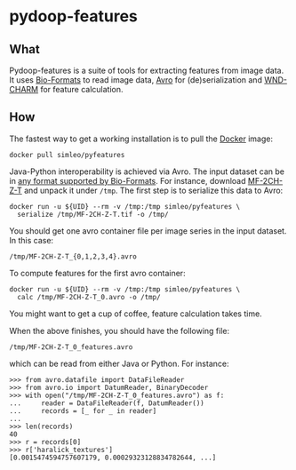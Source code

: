 pydoop-features
===============

What
----

Pydoop-features is a suite of tools for extracting features from image
data. It uses
[Bio-Formats](http://www.openmicroscopy.org/site/products/bio-formats)
to read image data, [Avro](https://avro.apache.org) for
(de)serialization and
[WND-CHARM](https://github.com/wnd-charm/wnd-charm) for feature
calculation.

How
---

The fastest way to get a working installation is to pull the
[Docker](https://www.docker.com) image:

    docker pull simleo/pyfeatures

Java-Python interoperability is achieved via Avro. The input dataset
can be in [any format supported by
Bio-Formats](https://www.openmicroscopy.org/site/support/bio-formats5.1/supported-formats.html). For
instance, download
[MF-2CH-Z-T](http://www.loci.wisc.edu/files/software/data/MF-2CH-Z-T.zip)
and unpack it under `/tmp`. The first step is to serialize this data
to Avro:

    docker run -u ${UID} --rm -v /tmp:/tmp simleo/pyfeatures \
      serialize /tmp/MF-2CH-Z-T.tif -o /tmp/

You should get one avro container file per image series in the input
dataset. In this case:

    /tmp/MF-2CH-Z-T_{0,1,2,3,4}.avro

To compute features for the first avro container:

    docker run -u ${UID} --rm -v /tmp:/tmp simleo/pyfeatures \
      calc /tmp/MF-2CH-Z-T_0.avro -o /tmp/

You might want to get a cup of coffee, feature calculation takes time.

When the above finishes, you should have the following file:

    /tmp/MF-2CH-Z-T_0_features.avro

which can be read from either Java or Python. For instance:

    >>> from avro.datafile import DataFileReader
    >>> from avro.io import DatumReader, BinaryDecoder
    >>> with open("/tmp/MF-2CH-Z-T_0_features.avro") as f:
    ...     reader = DataFileReader(f, DatumReader())
    ...     records = [_ for _ in reader]
    ...
    >>> len(records)
    40
    >>> r = records[0]
    >>> r['haralick_textures']
    [0.0015474594757607179, 0.00029323128834782644, ...]
